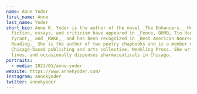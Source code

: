```yaml
---
name: Anne Yoder
first_name: Anne
last_name: Yoder
short_bio: Anne K. Yoder is the author of the novel _The Enhancers._ Her
  fiction, essays, and criticism have appeared in _Fence, BOMB, Tin House, NY
  Tyrant,_ and _MAKE,_ and has been recognized in _Best American Nonrequired
  Reading._ She is the author of two poetry chapbooks and is a member of the
  Chicago-based publishing and arts collective, Meekling Press. She writes,
  lives, and occasionally dispenses pharmaceuticals in Chicago.
portraits:
  - media: 2023/01/anne-yoder
website: https://www.annekyoder.com/
instagram: annekyoder
twitter: annekyoder
---
```

